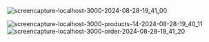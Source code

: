 ![screencapture-localhost-3000-2024-08-28-19_41_00](https://github.com/user-attachments/assets/cc8b21f4-6de2-4759-b7d6-0f82bab1f8e9)

![screencapture-localhost-3000-products-14-2024-08-28-19_40_11](https://github.com/user-attachments/assets/0e34e6f3-1650-415b-b551-56e68e83e734)
![screencapture-localhost-3000-order-2024-08-28-19_41_20](https://github.com/user-attachments/assets/10f2a711-e82e-4d43-b187-27f3e30b9f7d)
